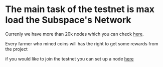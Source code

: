 # The main task of the testnet is max load the Subspace's Network
Currenly we have more than 20k nodes which you can check [here](https://telemetry.subspace.network/#/0x332ef6e751e25426e38996c51299dfc53bcd56f40b53dce2b2fc8442ae9c4a74).

Every farmer who mined coins will has the right to get some rewards from the project

if you would like to join the testnet you can set up a node [here](https://github.com/LifeOfPunk/Crypto-TestNets/blob/main/Subspace%20Stress%20Test/node.md)
